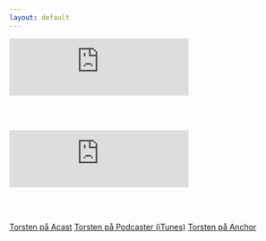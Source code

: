 ```yaml
---
layout: default
---
```



<iframe src="https://anchor.fm/torstenpakanten/embed/episodes/2--Chatbottar-e1kfrt" height="102px" width="320px" frameborder="0" scrolling="no"></iframe>

<br><br>

<iframe src='https://anchor.fm/torstenpakanten/embed/episodes/1--Hjlp-det-gr-fr-snabbt-e1kfo0' height='102px' width='320px' frameborder='0' scrolling='no'></iframe>

<br><br>

[Torsten på Acast](https://www.acast.com/torstenpakanten)
[Torsten på Podcaster (iTunes)](https://itunes.apple.com/se/podcast/torsten-p%C3%A5-kanten/id1399463174?mt=2)
[Torsten på Anchor](https://anchor.fm/torstenpakanten/)




